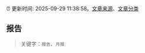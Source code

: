:alarm_clock: 更新时间: 2025-09-29 11:38:58。[文章来源](/README.md)、[文章分类](/TAGS.md)

## 报告


> 关键字：`报告`、`月报`



